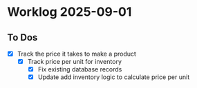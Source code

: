 # Worklog 2025-09-01

## To Dos

- [x] Track the price it takes to make a product
  - [x] Track price per unit for inventory
    - [x] Fix existing database records
    - [x] Update add inventory logic to calculate price per unit

